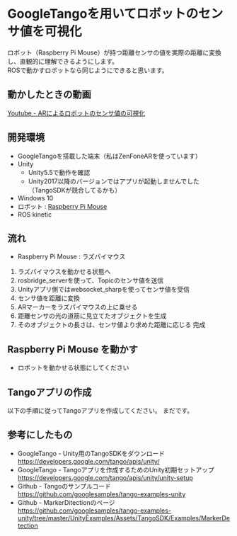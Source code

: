 # GoogleTangoを用いてロボットのセンサ値を可視化
ロボット（Raspberry Pi Mouse）が持つ距離センサの値を実際の距離に変換し、直観的に理解できるようにします。  
ROSで動かすロボットなら同じようにできると思います。

## 動かしたときの動画
[Youtube - ARによるロボットのセンサ値の可視化](https://www.youtube.com/watch?v=CPMrsBE1d30)

## 開発環境
* GoogleTangoを搭載した端末（私はZenFoneARを使っています）
* Unity  
    * Unity5.5で動作を確認  
    * Unity2017以降のバージョンではアプリが起動しませんでした（TangoSDKが競合してるかも）  
* Windows 10  
* ロボット : [Raspberry Pi Mouse](http://products.rt-net.jp/micromouse/raspberry-pi-mouse)  
* ROS kinetic

## 流れ
* Raspberry Pi Mouse : ラズパイマウス
1. ラズパイマウスを動かせる状態へ
2. rosbridge_serverを使って、Topicのセンサ値を送信
3. Unityアプリ側ではwebsocket_sharpを使ってセンサ値を受信
4. センサ値を距離に変換
5. ARマーカーをラズパイマウスの上に乗せる
6. 距離センサの光の道筋に見立てたオブジェクトを生成
7. そのオブジェクトの長さは、センサ値より求めた距離に応じる
完成

## Raspberry Pi Mouse を動かす
* ロボットを動かせる状態にしてください

## Tangoアプリの作成
以下の手順に従ってTangoアプリを作成してください。
まだです。

## 参考にしたもの
* GoogleTango - Unity用のTangoSDKをダウンロード  
https://developers.google.com/tango/apis/unity/
* GoogleTango - Tangoアプリを作成するためのUnity初期セットアップ  
https://developers.google.com/tango/apis/unity/unity-setup
* Github - Tangoのサンプルコード  
https://github.com/googlesamples/tango-examples-unity
* Github - MarkerDitectionのページ  
https://github.com/googlesamples/tango-examples-unity/tree/master/UnityExamples/Assets/TangoSDK/Examples/MarkerDetection  

